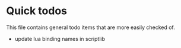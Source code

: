 Quick todos
===========

This file contains general todo items that are more easily checked of.

* update lua binding names in scriptlib